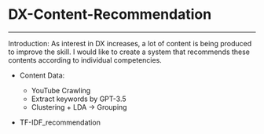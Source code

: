 # DX-Content-Recommendation
---
Introduction: As interest in DX increases, a lot of content is being produced to improve the skill. I would like to create a system that recommends these contents according to individual competencies.

- Content Data:
  - YouTube Crawling
  - Extract keywords by GPT-3.5
  - Clustering + LDA -> Grouping
    
- TF-IDF_recommendation
